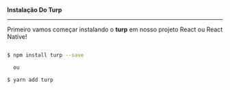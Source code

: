 
**Instalação Do Turp**

------------

Primeiro vamos começar instalando o **turp** em nosso projeto React ou React Native!


```bash

$ npm install turp --save

  ou

$ yarn add turp

```
